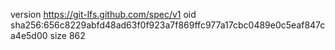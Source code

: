 version https://git-lfs.github.com/spec/v1
oid sha256:656c8229abfd48ad63f0f923a7f869ffc977a17cbc0489e0c5eaf847ca4e5d00
size 862
